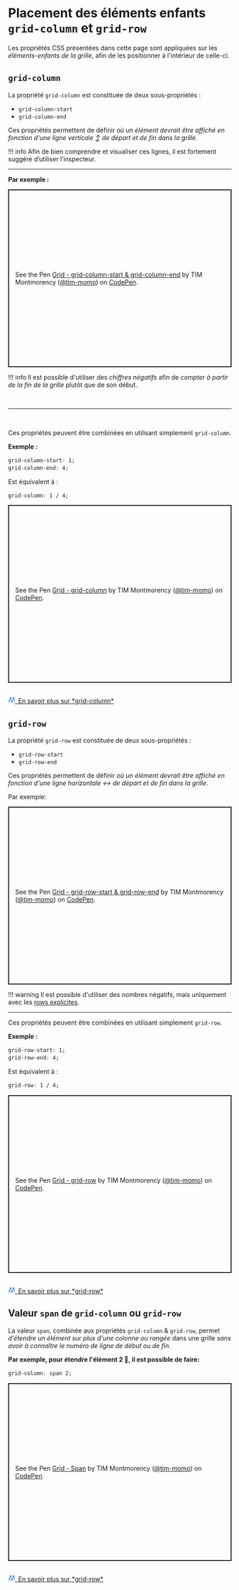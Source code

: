 # Placement des éléments enfants `grid-column` et `grid-row`

Les propriétés CSS présentées dans cette page sont appliquées sur les *éléments-enfants de la grille*, afin de les positionner à l'intérieur
de celle-ci.


## `grid-column`

La propriété `grid-column` est constituée de deux sous-propriétés :

- `grid-column-start`
- `grid-column-end`

Ces propriétés permettent de définir *où un élément devrait être affiché en fonction d'une ligne
verticale ↕️ de départ et de fin dans la grille*.

!!! info
    Afin de bien comprendre et visualiser ces lignes, il est fortement suggéré d’utiliser l’inspecteur.

<hr> 

**Par exemple :**

<p class="codepen" data-height="400" data-default-tab="result" data-slug-hash="ExGozXP" data-pen-title="Grid - grid-column-start &amp;amp; grid-column-end" data-user="tim-momo" style="height: 400px; box-sizing: border-box; display: flex; align-items: center; justify-content: center; border: 2px solid; margin: 1em 0; padding: 1em;">
  <span>See the Pen <a href="https://codepen.io/tim-momo/pen/ExGozXP">
  Grid - grid-column-start &amp; grid-column-end</a> by TIM Montmorency (<a href="https://codepen.io/tim-momo">@tim-momo</a>)
  on <a href="https://codepen.io">CodePen</a>.</span>
</p>


!!! info
    Il est possible d'utiliser des *chiffres négatifs* afin de *compter à partir de la fin de la grille* plutôt que de son début.



<br>
<hr>

<br>

Ces propriétés peuvent être combinées en utilisant simplement `grid-column`.

**Exemple :**

``` css
grid-column-start: 1;
grid-column-end: 4;
```

Est équivalent à :

``` css
grid-column: 1 / 4;
```

<p class="codepen" data-height="400" data-default-tab="result" data-slug-hash="JjwMqyb" data-pen-title="Grid - grid-column" data-user="tim-momo" style="height: 400px; box-sizing: border-box; display: flex; align-items: center; justify-content: center; border: 2px solid; margin: 1em 0; padding: 1em;">
  <span>See the Pen <a href="https://codepen.io/tim-momo/pen/JjwMqyb">
  Grid - grid-column</a> by TIM Montmorency (<a href="https://codepen.io/tim-momo">@tim-momo</a>)
  on <a href="https://codepen.io">CodePen</a>.</span>
</p>


<br>
<a href="https://developer.mozilla.org/fr/docs/Web/CSS/grid-column" class="md-button "><img src="../../assets/mdn.svg" style="width: 15px; height: auto;">&nbsp;&nbsp;En savoir plus sur *grid-column*</a>
<br>

## `grid-row`

La propriété `grid-row` est constituée de deux sous-propriétés :

- `grid-row-start`
- `grid-row-end`

Ces propriétés permettent de définir *où un élément devrait être affiché en fonction d'une ligne horizontale ↔️ de départ et de fin dans la grille*.

Par exemple:
<p class="codepen" data-height="400" data-default-tab="result" data-slug-hash="OJrzYjw" data-pen-title="Grid - grid-row-start &amp;amp; grid-row-end" data-user="tim-momo" style="height: 400px; box-sizing: border-box; display: flex; align-items: center; justify-content: center; border: 2px solid; margin: 1em 0; padding: 1em;">
  <span>See the Pen <a href="https://codepen.io/tim-momo/pen/OJrzYjw">
  Grid - grid-row-start &amp; grid-row-end</a> by TIM Montmorency (<a href="https://codepen.io/tim-momo">@tim-momo</a>)
  on <a href="https://codepen.io">CodePen</a>.</span>
</p>

!!! warning 
    Il est possible d'utiliser des nombres négatifs, mais uniquement avec les [rows explicites](./grid-template-cols-rows.html#grid-template-columns).



<hr>

Ces propriétés peuvent être combinées en utilisant simplement `grid-row`.

**Exemple :**

``` css
grid-row-start: 1;
grid-row-end: 4;
```

Est équivalent à :

``` css
grid-row: 1 / 4;
```


<p class="codepen" data-height="400" data-default-tab="result" data-slug-hash="QWzaRaP" data-pen-title="Grid - grid-row" data-user="tim-momo" style="height: 400px; box-sizing: border-box; display: flex; align-items: center; justify-content: center; border: 2px solid; margin: 1em 0; padding: 1em;">
  <span>See the Pen <a href="https://codepen.io/tim-momo/pen/QWzaRaP">
  Grid - grid-row</a> by TIM Montmorency (<a href="https://codepen.io/tim-momo">@tim-momo</a>)
  on <a href="https://codepen.io">CodePen</a>.</span>
</p>

<br>
<a href="https://developer.mozilla.org/fr/docs/Web/CSS/grid-row" class="md-button "><img src="../../assets/mdn.svg" style="width: 15px; height: auto;">&nbsp;&nbsp;En savoir plus sur *grid-row*</a>
<br>



## Valeur `span` de `grid-column` ou `grid-row`

La valeur `span`, combinée aux propriétés `grid-column` & `grid-row`, permet *d'étendre un élément sur plus d'une colonne ou rangée* dans une grille *sans avoir à connaître le numéro de ligne de début ou de fin*.

**Par exemple, pour étendre l'élément 2 🔵, il est possible de faire:**

``` css
grid-column: span 2;
```

<p class="codepen" data-height="400" data-default-tab="result" data-slug-hash="gOZoJeK" data-pen-title="Grid - Span" data-user="tim-momo" style="height: 400px; box-sizing: border-box; display: flex; align-items: center; justify-content: center; border: 2px solid; margin: 1em 0; padding: 1em;">
  <span>See the Pen <a href="https://codepen.io/tim-momo/pen/gOZoJeK">
  Grid - Span</a> by TIM Montmorency (<a href="https://codepen.io/tim-momo">@tim-momo</a>)
  on <a href="https://codepen.io">CodePen</a>.</span>
</p>

<br>
<a href="https://developer.mozilla.org/fr/docs/Web/CSS/grid-row" class="md-button "><img src="../../assets/mdn.svg" style="width: 15px; height: auto;">&nbsp;&nbsp;En savoir plus sur *grid-row*</a>
<br>


<script async src="https://public.codepenassets.com/embed/index.js"></script>

